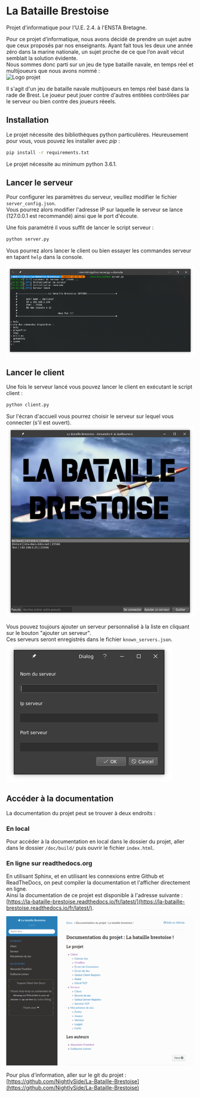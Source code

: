 # La Bataille Brestoise
Projet d'informatique pour l'U.E. 2.4. à l'ENSTA Bretagne.  

Pour ce projet d’informatique, nous avons décidé de prendre un sujet autre que
ceux proposés par nos enseignants. Ayant fait tous les deux une année zéro dans la
marine nationale, un sujet proche de ce que l’on avait vécut semblait la solution
évidente.  
Nous sommes donc parti sur un jeu de type bataille navale, en temps réel et
multijoueurs que nous avons nommé :  
![Logo projet](rapports/1ère%20phase/imgs/logo.png)

Il s'agit d'un jeu de bataille navale multijoueurs en temps réel basé dans la rade de Brest. Le joueur peut jouer contre d'autres entitées contrôlées par le serveur ou bien contre des joueurs réeels.

## Installation
Le projet nécessite des bibliothèques python particulières. Heureusement pour vous, vous pouvez les installer avec *pip* :  
```bash
pip install -r requirements.txt
```

Le projet nécessite au minimum python 3.6.1.

## Lancer le serveur
Pour configurer les paramètres du serveur, veuillez modifier le fichier `server_config.json`.  
Vous pourrez alors modifier l'adresse IP sur laquelle le serveur se lance (127.0.0.1 est recommandé) ainsi que le port d'écoute.  

Une fois paramétré il vous suffit de lancer le script serveur :   
```bash
python server.py
```  
Vous pourrez alors lancer le client ou bien essayer les commandes serveur en tapant `help` dans la console.

![Console serveur](documentation/console_serveur.png)

## Lancer le client
Une fois le serveur lancé vous pouvez lancer le client en exécutant le script client :  
```bash
python client.py
```

Sur l'écran d'accueil vous pourrez choisir le serveur sur lequel vous connecter (s'il est ouvert).
![Ecran connexion](documentation/ecran_connexion.png)

Vous pouvez toujours ajouter un serveur personnalisé à la liste en cliquant sur le bouton "ajouter un serveur".  
Ces serveurs seront enregistrés dans le fichier `known_servers.json`.  
![Ajout serveur](documentation/ajout_serveur.png)

## Accéder à la documentation
La documentation du projet peut se trouver à deux endroits :

### En local
Pour accéder à la documentation en local dans le dossier du projet, aller dans le dossier `/doc/build/` puis ouvrir le fichier `index.html`.

### En ligne sur readthedocs.org
En utilisant Sphinx, et en utilisant les connexions entre Github et ReadTheDocs, on peut compiler la documentation et l'afficher directement en ligne.  
Ainsi la documentation de ce projet est disponible à l'adresse suivante :  
[https://la-bataille-brestoise.readthedocs.io/fr/latest/](https://la-bataille-brestoise.readthedocs.io/fr/latest/).

![Documentation RTD](documentation/docs_rtd.png)

Pour plus d'information, aller sur le git du projet : [https://github.com/NightlySide/La-Bataille-Brestoise](https://github.com/NightlySide/La-Bataille-Brestoise)